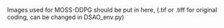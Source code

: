 Images used for MOSS-DDPG should be put in here, (.tif or .tiff for original coding, can be changed in DSAO_env.py)
